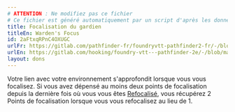 ```yaml
---
# ATTENTION : Ne modifiez pas ce fichier
# Ce fichier est généré automatiquement par un script d'après les données du module Foundry VTT officiel et de sa traduction
title: Focalisation du gardien
titleEn: Warden's Focus
id: 2aFtxqRPnC4OXUGC
urlFr: https://gitlab.com/pathfinder-fr/foundryvtt-pathfinder2-fr/-/blob/master/data/feats/2aFtxqRPnC4OXUGC.htm
urlEn: https://gitlab.com/hooking/foundry-vtt---pathfinder-2e/-/blob/master/packs/data/feats.db/warden-s-focus.json
layout: dons
---
```

Votre lien avec votre environnement s'approfondit lorsque vous vous focalisez. Si vous avez dépensé au moins deux points de focalisation depuis la dernière fois où vous vous êtes [Refocalisé](../actions/refocaliser.html), vous récupérez 2 Points de focalisation lorsque vous vous refocalisez au lieu de 1.
